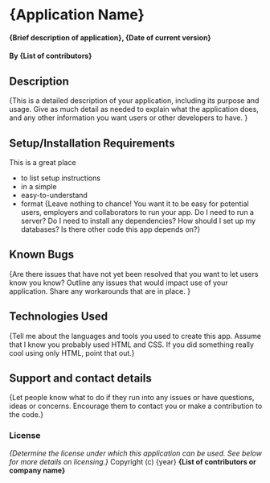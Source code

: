 # {Application Name} 
#### {Brief description of application}, {Date of current version} 
#### By **{List of contributors}** 
## Description 
{This is a detailed description of your application, including its purpose and usage. Give as much detail as needed to explain what the application does, and any other information you want users or other developers to have. } 
## Setup/Installation Requirements 
This is a great place 
* to list setup instructions 
* in a simple 
* easy-to-understand 
* format 
{Leave nothing to chance! You want it to be easy for potential users, employers and collaborators to run your app. Do I need to run a server? Do I need to install any dependencies? How should I set up my databases? Is there other code this app depends on?} 
## Known Bugs 
{Are there issues that have not yet been resolved that you want to let users know you know? Outline any issues that would impact use of your application. Share any workarounds that are in place. } 
## Technologies Used 
{Tell me about the languages and tools you used to create this app. Assume that I know you probably used HTML and CSS. If you did something really cool using only HTML, point that out.} 
## Support and contact details 
{Let people know what to do if they run into any issues or have questions, ideas or concerns. Encourage them to contact you or make a contribution to the code.} 
### License 
*{Determine the license under which this application can be used. See below for more details on licensing.}* 
Copyright (c) {year} **{List of contributors or company name}**

